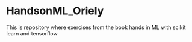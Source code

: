 # HandsonML_Oriely
This is repository where exercises from the book hands in ML with scikit learn and tensorflow
